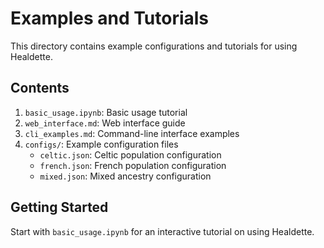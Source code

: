 # Examples and Tutorials

This directory contains example configurations and tutorials for using Healdette.

## Contents

1. `basic_usage.ipynb`: Basic usage tutorial
2. `web_interface.md`: Web interface guide
3. `cli_examples.md`: Command-line interface examples
4. `configs/`: Example configuration files
   - `celtic.json`: Celtic population configuration
   - `french.json`: French population configuration
   - `mixed.json`: Mixed ancestry configuration

## Getting Started

Start with `basic_usage.ipynb` for an interactive tutorial on using Healdette.
